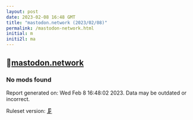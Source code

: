 ```yaml
---
layout: post
date: 2023-02-08 16:48 GMT
title: "mastodon.network (2023/02/08)"
permalink: /mastodon-network.html
initial: m
initi2l: ma
---
```


## 🐘[mastodon.network](https://mastodon.network)

### No mods found

Report generated on: Wed Feb  8 16:48:02 2023. Data may be outdated or incorrect.

Ruleset version: [🗜](/version-clamp)
